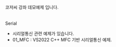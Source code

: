 코저씨 강좌 데모예제 입니다.</br>  
</br>
Serial</br>   
   - 시리얼통신 관련 예제가 있습니다.</br>  
   - 01_MFC : VS2022 C++ MFC 기반 시리얼통신 예제.</br>
